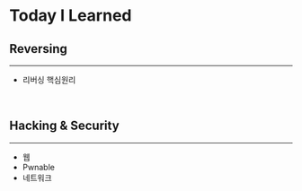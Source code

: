 # Today I Learned

## Reversing
---
* 리버싱 핵심원리

<br>

## Hacking & Security
---
* 웹
* Pwnable
* 네트워크

